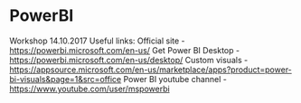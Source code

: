 # PowerBI
Workshop 14.10.2017
Useful links:
Official site -https://powerbi.microsoft.com/en-us/
Get Power BI Desktop - https://powerbi.microsoft.com/en-us/desktop/
Custom visuals - https://appsource.microsoft.com/en-us/marketplace/apps?product=power-bi-visuals&page=1&src=office
Power BI youtube channel - https://www.youtube.com/user/mspowerbi

